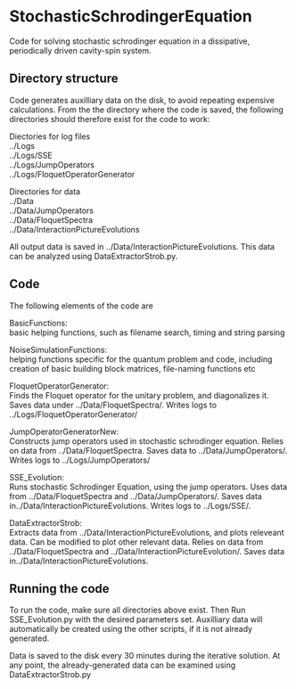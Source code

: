 # StochasticSchrodingerEquation
Code for solving stochastic schrodinger equation in a dissipative, periodically driven cavity-spin system.


## Directory structure
Code generates auxilliary data on the disk, to avoid repeating expensive calculations. From the the directory where the code is saved, the following directories should therefore exist for the code to work:

Diectories for log files  
../Logs  
../Logs/SSE  
../Logs/JumpOperators  
../Logs/FloquetOperatorGenerator  
  
Directories for data  
../Data  
../Data/JumpOperators  
../Data/FloquetSpectra  
../Data/InteractionPictureEvolutions  
  
All output data is saved in ../Data/InteractionPictureEvolutions. This data can be analyzed using DataExtractorStrob.py.

## Code
The following elements of the code are  
  
BasicFunctions:  
basic helping functions, such as filename search, timing and string parsing  
  
NoiseSimulationFunctions:   
helping functions specific for the quantum problem and code, including creation of basic building block matrices, file-naming functions etc  

FloquetOperatorGenerator:  
Finds the Floquet operator for the unitary problem, and diagonalizes it. Saves data under ../Data/FloquetSpectra/. Writes logs to ../Logs/FloquetOperatorGenerator/  
  
JumpOperatorGeneratorNew:  
Constructs jump operators used in stochastic schrodinger equation. Relies on data from ../Data/FloquetSpectra. Saves data to ../Data/JumpOperators/. Writes logs to ../Logs/JumpOperators/  
  
SSE_Evolution:  
Runs stochastic Schrodinger Equation, using the jump operators. Uses data from ../Data/FloquetSpectra and ../Data/JumpOperators/.  Saves data in../Data/InteractionPictureEvolutions.  Writes logs to ../Logs/SSE/.  
  
DataExtractorStrob:  
Extracts data from ../Data/InteractionPictureEvolutions, and plots releveant data. Can be modified to plot other relevant data. Relies on data from ../Data/FloquetSpectra and ../Data/InteractionPictureEvolution/.  Saves data in../Data/InteractionPictureEvolutions.

## Running the code  
To run the code, make sure all directories above exist. Then Run SSE_Evolution.py with the desired parameters set. Auxilliary data will automatically be created using the other scripts, if it is not already generated. 

Data is saved to the disk every 30 minutes during the iterative solution. At any point, the already-generated data can be examined using DataExtractorStrob.py 
